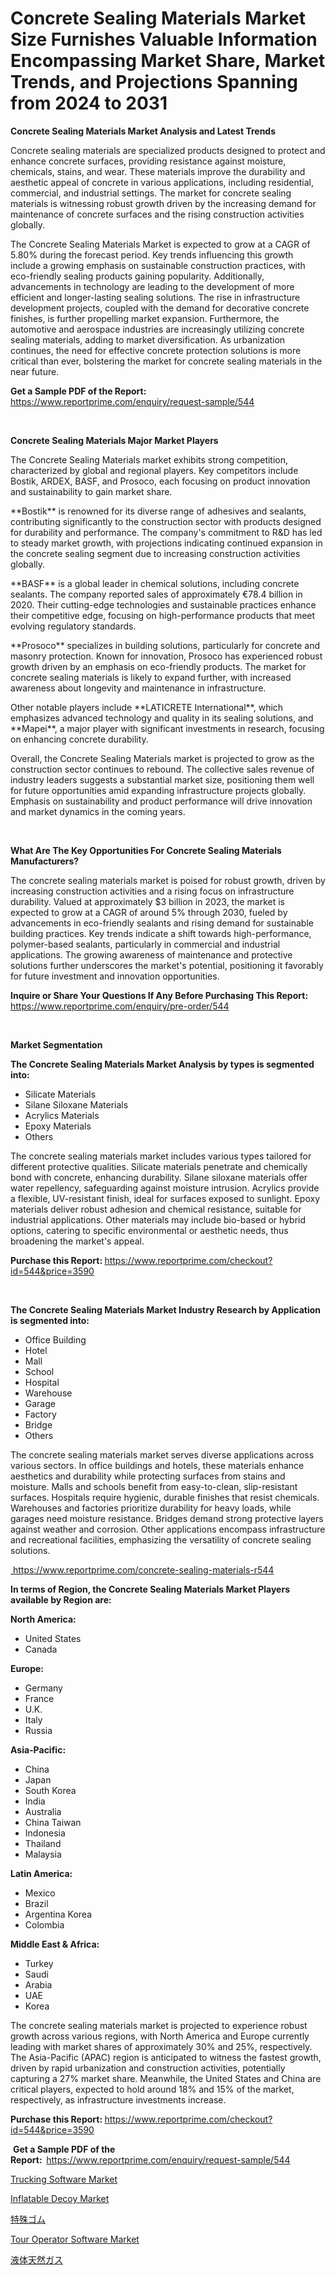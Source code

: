 <p><h1>Concrete Sealing Materials Market Size Furnishes Valuable Information Encompassing Market Share, Market Trends, and Projections Spanning from 2024 to 2031</h1></p><p><strong>Concrete Sealing Materials Market Analysis and Latest Trends</strong></p>
<p><p>Concrete sealing materials are specialized products designed to protect and enhance concrete surfaces, providing resistance against moisture, chemicals, stains, and wear. These materials improve the durability and aesthetic appeal of concrete in various applications, including residential, commercial, and industrial settings. The market for concrete sealing materials is witnessing robust growth driven by the increasing demand for maintenance of concrete surfaces and the rising construction activities globally.</p><p>The Concrete Sealing Materials Market is expected to grow at a CAGR of 5.80% during the forecast period. Key trends influencing this growth include a growing emphasis on sustainable construction practices, with eco-friendly sealing products gaining popularity. Additionally, advancements in technology are leading to the development of more efficient and longer-lasting sealing solutions. The rise in infrastructure development projects, coupled with the demand for decorative concrete finishes, is further propelling market expansion. Furthermore, the automotive and aerospace industries are increasingly utilizing concrete sealing materials, adding to market diversification. As urbanization continues, the need for effective concrete protection solutions is more critical than ever, bolstering the market for concrete sealing materials in the near future.</p></p>
<p><strong>Get a Sample PDF of the Report:&nbsp;</strong> <a href="https://www.reportprime.com/enquiry/request-sample/544">https://www.reportprime.com/enquiry/request-sample/544</a></p>
<p>&nbsp;</p>
<p><strong>Concrete Sealing Materials Major Market Players</strong></p>
<p><p>The Concrete Sealing Materials market exhibits strong competition, characterized by global and regional players. Key competitors include Bostik, ARDEX, BASF, and Prosoco, each focusing on product innovation and sustainability to gain market share. </p><p>**Bostik** is renowned for its diverse range of adhesives and sealants, contributing significantly to the construction sector with products designed for durability and performance. The company's commitment to R&D has led to steady market growth, with projections indicating continued expansion in the concrete sealing segment due to increasing construction activities globally. </p><p>**BASF** is a global leader in chemical solutions, including concrete sealants. The company reported sales of approximately €78.4 billion in 2020. Their cutting-edge technologies and sustainable practices enhance their competitive edge, focusing on high-performance products that meet evolving regulatory standards.</p><p>**Prosoco** specializes in building solutions, particularly for concrete and masonry protection. Known for innovation, Prosoco has experienced robust growth driven by an emphasis on eco-friendly products. The market for concrete sealing materials is likely to expand further, with increased awareness about longevity and maintenance in infrastructure.</p><p>Other notable players include **LATICRETE International**, which emphasizes advanced technology and quality in its sealing solutions, and **Mapei**, a major player with significant investments in research, focusing on enhancing concrete durability.</p><p>Overall, the Concrete Sealing Materials market is projected to grow as the construction sector continues to rebound. The collective sales revenue of industry leaders suggests a substantial market size, positioning them well for future opportunities amid expanding infrastructure projects globally. Emphasis on sustainability and product performance will drive innovation and market dynamics in the coming years.</p></p>
<p>&nbsp;</p>
<p><strong>What Are The Key Opportunities For Concrete Sealing Materials Manufacturers?</strong></p>
<p><p>The concrete sealing materials market is poised for robust growth, driven by increasing construction activities and a rising focus on infrastructure durability. Valued at approximately $3 billion in 2023, the market is expected to grow at a CAGR of around 5% through 2030, fueled by advancements in eco-friendly sealants and rising demand for sustainable building practices. Key trends indicate a shift towards high-performance, polymer-based sealants, particularly in commercial and industrial applications. The growing awareness of maintenance and protective solutions further underscores the market's potential, positioning it favorably for future investment and innovation opportunities.</p></p>
<p><strong>Inquire or Share Your Questions If Any Before Purchasing This Report:</strong> <a href="https://www.reportprime.com/enquiry/pre-order/544">https://www.reportprime.com/enquiry/pre-order/544</a></p>
<p>&nbsp;</p>
<p><strong>Market Segmentation</strong></p>
<p><strong>The Concrete Sealing Materials Market Analysis by types is segmented into:</strong></p>
<p><ul><li>Silicate Materials</li><li>Silane Siloxane Materials</li><li>Acrylics Materials</li><li>Epoxy Materials</li><li>Others</li></ul></p>
<p><p>The concrete sealing materials market includes various types tailored for different protective qualities. Silicate materials penetrate and chemically bond with concrete, enhancing durability. Silane siloxane materials offer water repellency, safeguarding against moisture intrusion. Acrylics provide a flexible, UV-resistant finish, ideal for surfaces exposed to sunlight. Epoxy materials deliver robust adhesion and chemical resistance, suitable for industrial applications. Other materials may include bio-based or hybrid options, catering to specific environmental or aesthetic needs, thus broadening the market's appeal.</p></p>
<p><strong>Purchase this Report:&nbsp;</strong><a href="https://www.reportprime.com/checkout?id=544&price=3590">https://www.reportprime.com/checkout?id=544&price=3590</a></p>
<p>&nbsp;</p>
<p><strong>The Concrete Sealing Materials Market Industry Research by Application is segmented into:</strong></p>
<p><ul><li>Office Building</li><li>Hotel</li><li>Mall</li><li>School</li><li>Hospital</li><li>Warehouse</li><li>Garage</li><li>Factory</li><li>Bridge</li><li>Others</li></ul></p>
<p><p>The concrete sealing materials market serves diverse applications across various sectors. In office buildings and hotels, these materials enhance aesthetics and durability while protecting surfaces from stains and moisture. Malls and schools benefit from easy-to-clean, slip-resistant surfaces. Hospitals require hygienic, durable finishes that resist chemicals. Warehouses and factories prioritize durability for heavy loads, while garages need moisture resistance. Bridges demand strong protective layers against weather and corrosion. Other applications encompass infrastructure and recreational facilities, emphasizing the versatility of concrete sealing solutions.</p></p>
<p><a href="https://www.reportprime.com/concrete-sealing-materials-r544">&nbsp;https://www.reportprime.com/concrete-sealing-materials-r544</a></p>
<p><strong>In terms of Region, the Concrete Sealing Materials Market Players available by Region are:</strong></p>
<p>
    <p> <strong> North America: </strong>
        <ul>
            <li>United States</li>
            <li>Canada</li>
        </ul>
        </p> 
    <p> <strong> Europe: </strong>
        <ul>
            <li>Germany</li>
            <li>France</li>
            <li>U.K.</li>
            <li>Italy</li>
            <li>Russia</li>
        </ul>
        </p> 
    <p> <strong> Asia-Pacific: </strong>
        <ul>
            <li>China</li>
            <li>Japan</li>
            <li>South Korea</li>
            <li>India</li>
            <li>Australia</li>
            <li>China Taiwan</li>
            <li>Indonesia</li>
            <li>Thailand</li>
            <li>Malaysia</li>
        </ul>
        </p> 
    <p> <strong> Latin America: </strong>
        <ul>
            <li>Mexico</li>
            <li>Brazil</li>
            <li>Argentina Korea</li>
            <li>Colombia</li>
        </ul>
        </p> 
    <p> <strong> Middle East & Africa: </strong>
        <ul>
            <li>Turkey</li>
            <li>Saudi</li>
            <li>Arabia</li>
            <li>UAE</li>
            <li>Korea</li>
        </ul>
    </p>
    </p>
<p><p>The concrete sealing materials market is projected to experience robust growth across various regions, with North America and Europe currently leading with market shares of approximately 30% and 25%, respectively. The Asia-Pacific (APAC) region is anticipated to witness the fastest growth, driven by rapid urbanization and construction activities, potentially capturing a 27% market share. Meanwhile, the United States and China are critical players, expected to hold around 18% and 15% of the market, respectively, as infrastructure investments increase.</p></p>
<p><strong>Purchase this Report: </strong><a href="https://www.reportprime.com/checkout?id=544&price=3590">https://www.reportprime.com/checkout?id=544&price=3590</a></p>
<p>&nbsp;<strong>Get a Sample PDF of the Report:&nbsp;&nbsp;</strong><a href="https://www.reportprime.com/enquiry/request-sample/544">https://www.reportprime.com/enquiry/request-sample/544</a></p>
<p><strong></strong></p>
<p><p><a href="https://medium.com/@kimzemlak/insights-into-the-trucking-software-market-size-which-is-expanding-with-a-13-2-cagr-from-2024-2031-897e6ad3e9e9">Trucking Software Market</a></p><p><a href="https://www.linkedin.com/pulse/inflatable-decoy-market-analysis-report-global-insights-region-cqgyf?trackingId=1tYoGkEAQMSajRRH3ar97w%3D%3D">Inflatable Decoy Market</a></p><p><a href="https://medium.com/@ertg45hg/%E4%BB%8A%E5%BE%8C%E6%95%B0%E5%B9%B4%E9%96%93%E3%81%AB%E7%89%B9%E6%AE%8A%E3%82%B4%E3%83%A0%E5%B8%82%E5%A0%B4%E3%81%AB%E5%BD%B1%E9%9F%BF%E3%82%92%E4%B8%8E%E3%81%88%E3%82%8B%E8%A6%81%E5%9B%A0%E3%81%AF%E4%BD%95%E3%81%A7%E3%81%99%E3%81%8B-%E5%B8%82%E5%A0%B4%E8%A3%BD%E5%93%81%E3%81%8A%E3%82%88%E3%81%B3%E5%9C%B0%E5%9F%9F%E5%88%86%E6%9E%90-2024%E5%B9%B4-2031%E5%B9%B4-71c3d199562e">特殊ゴム</a></p><p><a href="https://medium.com/@kimzemlak/pioneering-growth-analyzing-global-tour-operator-software-market-dynamics-2024-2031-cd99e9697e1b">Tour Operator Software Market</a></p><p><a href="https://medium.com/@ertg45hg/%E3%82%B0%E3%83%AD%E3%83%BC%E3%83%90%E3%83%AB%E6%B6%B2%E5%8C%96%E5%A4%A9%E7%84%B6%E3%82%AC%E3%82%B9%E5%B8%82%E5%A0%B4%E3%81%AE%E5%8C%85%E6%8B%AC%E7%9A%84%E3%81%AA%E5%88%86%E6%9E%90-%E6%88%90%E9%95%B7%E3%83%88%E3%83%AC%E3%83%B3%E3%83%89%E3%81%A8%E5%B8%82%E5%A0%B4%E4%BA%88%E6%B8%AC-2024%E5%B9%B4-2031%E5%B9%B4-541ac8e99524">液体天然ガス</a></p></p>